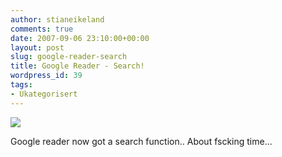 ```yaml
---
author: stianeikeland
comments: true
date: 2007-09-06 23:10:00+00:00
layout: post
slug: google-reader-search
title: Google Reader - Search!
wordpress_id: 39
tags:
- Ukategorisert
---
```



    


![](http://s3.tadkom.net/wp-content/uploads/2007/09/greader.png)



 Google reader now got a search function.. About fscking time...


  
